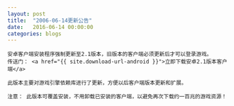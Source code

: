```yaml
---
layout: post
title:  "2006-06-14更新公告"
date:   2016-06-14 00:00:00
categories: blogs
---
```



<div class="post-content">
<p>
		
	安卓客户端安装程序强制更新至2.1版本，旧版本的客户端必须更新后才可以登录游戏。
	传送门： <a href="{{ site.download-url-android }}">立即下载安卓2.1版本客户端</a>
	
	此版本主要对游戏引擎依赖库进行了更新，方便以后客户端版本更新和扩展。 
	
	注意： 此版本可覆盖安装，不用卸载已安装的客户端，以避免再次下载约一百兆的游戏资源！
	
</p>
<!--more-->
<p>
		
</p>

</div>